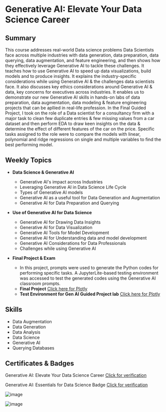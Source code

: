 # Generative AI: Elevate Your Data Science Career

## Summary
This course addresses real-world Data science problems Data Scientists face across multiple industries with data generation, data preparation, data querying, data augmentation, and feature engineering, and then shows how they effectively leverage Generative AI to tackle these challenges. It teaches how to use Generative AI to speed up data visualizations, build models and to produce insights. It explains the industry-specific considerations while using Generative AI & the challenges data scientists face. It also discusses key ethics considerations around Generative AI & data, key concerns for executives across industries. It enables us to demonstrate our new Generative AI skills in hands-on labs of data preparation, data augmentation, data modeling & feature engineering projects that can be apllied in real-life profession. In the Final Guided  Project, I took on the role of a Data scientist for a consultancy firm with a major task to clean few duplicate entries & few missing values from a car dataset and then perform EDA to draw keen insights on the data & determine the effect of different features of the car on the price. Specific tasks assigned to the role were to compare the models with linear, polynomial and ridge regressions on single and multiple variables to find the best performing model.

## Weekly Topics

* **Data Science & Generative AI**
  * Generative AI's impact across Industries
  * Leveraging Generative AI in Data Science Life Cycle
  * Types of Generative AI models
  * Generative AI as a useful tool for Data Generation and Augmentation
  * Generative AI for Data Preparation and Querying
    
* **Use of Generative AI for Data Science**
  * Generative AI for Drawing Data Insights
  * Generative AI for Data Visualization
  * Generative AI Tools for Model Development
  * Generative AI for Understanding data and model development
  * Generative AI Considerations for Data Professionals
  * Challenges while using Generative AI
 
* **Final Project & Exam**
  * In this project, prompts were used to generate the Python codes for performing specific tasks. A JupyterLite-based testing environment was accessed to test the generated codes using the Generative AI classroom prompts.
  * **Final Project** [Click here for Plotly](https://github.com/abiyselassie22/Gen-AI-Data-Scientists/blob/master/3.%20Gen%20AI%3A%20Elevate%20Your%20Data%20Science%20Career/3.%20Final%20Project%20%26%20Exam/1.%20Final_Project_Generative%20AI_DataScience.pdf)<br>
  * **Test Environment for Gen AI Guided Project lab** [Click here for Plotly](https://github.com/abiyselassie22/Gen-AI-Data-Scientists/blob/master/3.%20Gen%20AI%3A%20Elevate%20Your%20Data%20Science%20Career/3.%20Final%20Project%20%26%20Exam/2.%20jupyter_lite_for_test.Final_Project.ipynb)<br>

## Skills

* Data Augmentation
* Data Generation
* Data Analysis
* Data Science
* Generative AI
* Querying Databases

## Certificates & Badges

Generative AI: Elevate Your Data Science Career [Click for verification](https://coursera.org/verify/9J0NIFFX9CJX)<br>

Generative AI: Essentials for Data Science Badge [Click for verification](https://www.credly.com/badges/e7fb3fbc-fd2a-4479-9f93-77de68d9eeb6/public_url)<br>

![image](https://github.com/user-attachments/assets/246ed82b-81fe-4df0-b633-db1b5107275d)

![image](https://github.com/user-attachments/assets/461d2697-f9bc-4a68-b8a6-729a5b135186)

